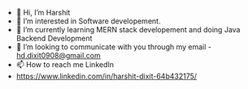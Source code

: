 - 👋 Hi, I’m Harshit
- 👀 I’m interested in Software developement.
- 🌱 I’m currently learning MERN stack developement and doing Java Backend Development
- 💞️ I’m looking to communicate with you through my email - hd.dixit0908@gmail.com 
- 📫 How to reach me LinkedIn
- https://www.linkedin.com/in/harshit-dixit-64b432175/

<!---
hddixit007/hddixit007 is a ✨ special ✨ repository because its `README.md` (this file) appears on your GitHub profile.
You can click the Preview link to take a look at your changes.
--->
